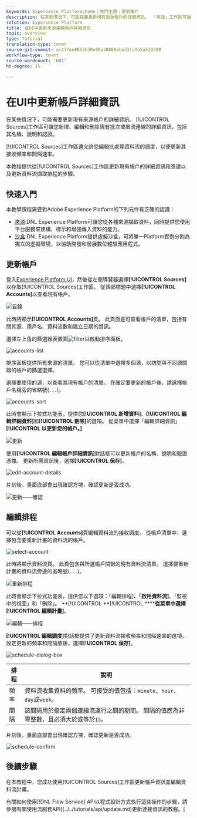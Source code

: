 ```yaml
---
keywords: Experience Platform;home；熱門主題；更新帳戶
description: 在某些情況下，可能需要更新現有來源帳戶的詳細資訊。 「來源」工作區可讓您新增、編輯和刪除現有批次或串流連線的詳細資訊，包括其名稱、說明和認證。
solution: Experience Platform
title: 在UI中更新來源連線帳戶詳細資訊
topic: overview
type: Tutorial
translation-type: tm+mt
source-git-commit: ac477ee8053b30e88a38800ebe33fc9b5a520308
workflow-type: tm+mt
source-wordcount: '681'
ht-degree: 1%

---
```



# 在UI中更新帳戶詳細資訊

在某些情況下，可能需要更新現有來源帳戶的詳細資訊。 [!UICONTROL Sources]工作區可讓您新增、編輯和刪除現有批次或串流連線的詳細資訊，包括其名稱、說明和認證。

[!UICONTROL Sources]工作區還允許您編輯批處理資料流的調度，以便更新其接收頻率和間隔速率。

本教程提供從[!UICONTROL  Sources]工作區更新現有帳戶的詳細資訊和憑證以及更新資料流擷取排程的步驟。

## 快速入門

本教學課程需要對Adobe Experience Platform的下列元件有正確的認識：

- [來源](../../home.md):DNL Experience Platform可讓您從各種來源擷取資料，同時提供您使用平台服務來建構、標示和增強傳入資料的能力。
- [沙盒](../../../sandboxes/home.md):DNL Experience Platform提供虛擬沙盒，可將單一Platform實例分割為獨立的虛擬環境，以協助開發和發展數位體驗應用程式。

## 更新帳戶

登入[Experience Platform UI](https://platform.adobe.com)，然後從左側導覽器選擇&#x200B;**[!UICONTROL Sources]**&#x200B;以存取[!UICONTROL Sources]工作區。 從頂部標題中選擇&#x200B;**[!UICONTROL Accounts]**&#x200B;以查看現有帳戶。

![目錄](../../images/tutorials/update/catalog.png)

此時將顯示&#x200B;**[!UICONTROL Accounts]**&#x200B;頁。 此頁面是可查看帳戶的清單，包括有關其源、用戶名、資料流數和建立日期的資訊。

選擇左上角的篩選器表徵圖![filter](../../images/tutorials/update/filter.png)以啟動排序面板。

![accounts-list](../../images/tutorials/update/accounts-list.png)

排序面板提供所有來源的清單。 您可以從清單中選擇多個源，以訪問與不同源關聯的帳戶的篩選選擇。

選擇要使用的源，以查看其現有帳戶的清單。 在確定要更新的帳戶後，請選擇帳戶名稱旁的省略號(`...`)。

![accounts-sort](../../images/tutorials/update/accounts-sort.png)

此時會顯示下拉式功能表，提供您&#x200B;**[!UICONTROL 新增資料]**、**[!UICONTROL 編輯詳細資料]**&#x200B;和&#x200B;**[!UICONTROL 刪除]**&#x200B;的選項。 從菜單中選擇「編輯詳細資訊」**[!UICONTROL 以更新您的帳戶。]**

![更新](../../images/tutorials/update/update.png)

使用&#x200B;**[!UICONTROL 編輯帳戶詳細資訊]**&#x200B;對話框可以更新帳戶的名稱、說明和驗證憑據。 更新所需資訊後，選擇&#x200B;**[!UICONTROL 保存]**。

![edit-account-details](../../images/tutorials/update/edit-account-details.png)

片刻後，畫面底部會出現確認方塊，確認更新是否成功。

![更新——確認](../../images/tutorials/update/update-confirmed.png)

## 編輯排程

可以從&#x200B;**[!UICONTROL Accounts]**&#x200B;頁編輯資料流的接收調度。 從帳戶清單中，選擇包含要重新計畫的資料流的帳戶。

![select-account](../../images/tutorials/update/select-account.png)

此時將顯示資料流頁。 此頁包含與所選帳戶關聯的現有資料流清單。 選擇要重新計畫的資料流旁邊的省略號(`...`)。

![重新排程](../../images/tutorials/update/reschedule.png)

此時會顯示下拉式功能表，提供您以下選項：「編輯排程&#x200B;]**、「啟用資料流]**、「監視中的視圖」和「刪除」。 **[!UICONTROL **[!UICONTROL ********&#x200B;從菜單中選擇&#x200B;**[!UICONTROL 編輯計畫]**。

![編輯——排程](../../images/tutorials/update/edit-schedule.png)

**[!UICONTROL 編輯調度]**&#x200B;對話框提供了更新資料流接收頻率和間隔速率的選項。 設定更新的頻率和間隔值後，選擇&#x200B;**[!UICONTROL 保存]**。

![schedule-dialog-box](../../images/tutorials/update/schedule-dialog-box.png)

| 排程 | 說明 |
| ---------- | ----------- |
| 頻率 | 資料流收集資料的頻率。 可接受的值包括：`minute`、`hour`、`day`或`week`。 |
| 間隔 | 該間隔用於指定兩個連續流運行之間的期間。 間隔的值應為非零整數，且必須大於或等於`15`。 |

片刻後，畫面底部會出現確認方塊，確認更新是否成功。

![schedule-confirm](../../images/tutorials/update/schedule-confirm.png)

## 後續步驟

在本教程中，您成功使用[!UICONTROL  Sources]工作區更新帳戶資訊並編輯資料流計畫。

有關如何使用[!DNL Flow Service] API以程式設計方式執行這些操作的步驟，請參閱有關使用流服務API](../../tutorials/api/update.md)更新連接資訊的教程。[